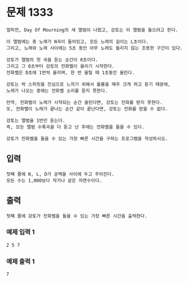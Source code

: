 # 문제 1333 <B-3>
    얼마전, Day Of Mourning의 새 앨범이 나왔고, 강토는 이 앨범을 들으려고 한다.

    이 앨범에는 총 노래가 N곡이 들어있고, 모든 노래의 길이는 L초이다. 
    그리고, 노래와 노래 사이에는 5초 동안 아무 노래도 들리지 않는 조용한 구간이 있다.

    강토가 앨범의 첫 곡을 듣는 순간이 0초이다. 
    그리고 그 0초부터 강토의 전화벨이 울리기 시작한다. 
    전화벨은 D초에 1번씩 울리며, 한 번 울릴 때 1초동안 울린다.

    강토는 락 스피릿을 진심으로 느끼기 위해서 볼륨을 매우 크게 하고 듣기 때문에, 
    노래가 나오는 중에는 전화벨 소리를 듣지 못한다.

    만약, 전화벨이 노래가 시작되는 순간 울린다면, 강토는 전화를 받지 못한다. 
    또, 전화벨이 노래가 끝나는 순간 같이 끝난다면, 강토는 전화를 받을 수 없다.

    강토는 앨범을 1번만 듣는다. 
    즉, 모든 앨범 수록곡을 다 듣고 난 후에는 전화벨을 들을 수 있다.

    강토가 전화벨을 들을 수 있는 가장 빠른 시간을 구하는 프로그램을 작성하시오.

## 입력
    첫째 줄에 N, L, D가 공백을 사이에 두고 주어진다. 
    모든 수는 1,000보다 작거나 같은 자연수이다.

## 출력
    첫째 줄에 강토가 전화벨을 들을 수 있는 가장 빠른 시간을 출력한다.

### 예제 입력 1
    2 5 7
### 예제 출력 1
    7